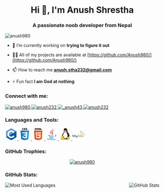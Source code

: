 <h1 align="center">Hi 👋, I'm Anush Shrestha</h1>
<h3 align="center">A passionate noob developer from Nepal</h3>

<p align="left">
  <img src="https://komarev.com/ghpvc/?username=anush980&label=Profile%20views&color=0e75b6&style=flat" alt="anush980" />
</p>

- 🔭 I’m currently working on **trying to figure it out**

- 👨‍💻 All of my projects are available at [https://github.com/Anush980/](https://github.com/Anush980/)

- 📫 How to reach me **anush.stha232@gmail.com**

- ⚡ Fun fact **I am God at nothing**

<h3 align="left">Connect with me:</h3>
<p align="left">
  <a href="https://linkedin.com/in/anush980" target="blank">
    <img align="center" src="https://raw.githubusercontent.com/rahuldkjain/github-profile-readme-generator/master/src/images/icons/Social/linked-in-alt.svg" alt="anush980" height="30" width="40" />
  </a>
  <a href="https://fb.com/anush232" target="blank">
    <img align="center" src="https://raw.githubusercontent.com/rahuldkjain/github-profile-readme-generator/master/src/images/icons/Social/facebook.svg" alt="anush232" height="30" width="40" />
  </a>
  <a href="https://instagram.com/_anush43" target="blank">
    <img align="center" src="https://raw.githubusercontent.com/rahuldkjain/github-profile-readme-generator/master/src/images/icons/Social/instagram.svg" alt="_anush43" height="30" width="40" />
  </a>
<!-- <a href="https://www.youtube.com/c/tmusic1" target="blank">
    <img align="center" src="https://raw.githubusercontent.com/rahuldkjain/github-profile-readme-generator/master/src/images/icons/Social/youtube.svg" alt="tmusic1" height="30" width="40" />
  </a>-->
  <a href="https://www.leetcode.com/anush232" target="blank">
    <img align="center" src="https://raw.githubusercontent.com/rahuldkjain/github-profile-readme-generator/master/src/images/icons/Social/leet-code.svg" alt="anush232" height="30" width="40" />
  </a>
</p>

<h3 align="left">Languages and Tools:</h3>
<p align="left">
  <a href="https://www.cprogramming.com/" target="_blank" rel="noreferrer">
    <img src="https://raw.githubusercontent.com/devicons/devicon/master/icons/c/c-original.svg" alt="c" width="40" height="40" />
  </a>
  <a href="https://www.w3schools.com/css/" target="_blank" rel="noreferrer">
    <img src="https://raw.githubusercontent.com/devicons/devicon/master/icons/css3/css3-original-wordmark.svg" alt="css3" width="40" height="40" />
  </a>
  <a href="https://www.w3.org/html/" target="_blank" rel="noreferrer">
    <img src="https://raw.githubusercontent.com/devicons/devicon/master/icons/html5/html5-original-wordmark.svg" alt="html5" width="40" height="40" />
  </a>
  <a href="https://www.java.com" target="_blank" rel="noreferrer">
    <img src="https://raw.githubusercontent.com/devicons/devicon/master/icons/java/java-original.svg" alt="java" width="40" height="40" />
  </a>
  <a href="https://www.linux.org/" target="_blank" rel="noreferrer">
    <img src="https://raw.githubusercontent.com/devicons/devicon/master/icons/linux/linux-original.svg" alt="linux" width="40" height="40" />
  </a>
  <a href="https://www.mysql.com/" target="_blank" rel="noreferrer">
    <img src="https://raw.githubusercontent.com/devicons/devicon/master/icons/mysql/mysql-original-wordmark.svg" alt="mysql" width="40" height="40" />
  </a>
</p>

<h3 align="left">GitHub Trophies:</h3>
<p align="center">
  <a href="https://github.com/ryo-ma/github-profile-trophy">
    <img src="https://github-profile-trophy.vercel.app/?username=anush980&theme=onedark" alt="anush980" />
  </a>
</p>

<h3 align="left">GitHub Stats:</h3>
<p align="center">
  <img align="left" src="https://github-readme-stats.vercel.app/api/top-langs?username=anush980&show_icons=true&locale=en&layout=compact&theme=dark&border_color=2f4f4f" alt="Most Used Languages" />
  <img align="right" src="https://github-readme-stats.vercel.app/api?username=anush980&show_icons=true&locale=en&theme=dark&border_color=2f4f4f" alt="GitHub Stats" />
</p>

<br clear="both" />
